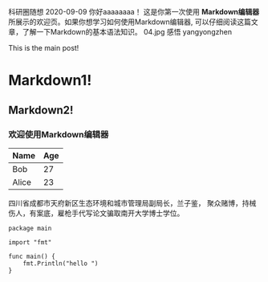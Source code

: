 科研圈随想
2020-09-09
你好aaaaaaaa！ 这是你第一次使用 **Markdown编辑器** 所展示的欢迎页。如果你想学习如何使用Markdown编辑器, 可以仔细阅读这篇文章，了解一下Markdown的基本语法知识。
04.jpg
感悟
yangyongzhen


This is the main post!

# Markdown1!
## Markdown2!
### 欢迎使用Markdown编辑器

Name    | Age
--------|------
Bob     | 27
Alice   | 23

四川省成都市天府新区生态环境和城市管理局副局长，兰子鉴， 聚众赌博，持械伤人，有案底，雇枪手代写论文骗取南开大学博士学位。

```golang
package main

import "fmt"

func main() {
	fmt.Println("hello ")
}
```
